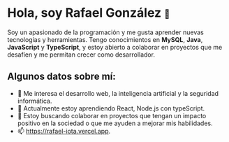 # Hola, soy Rafael González <span style="font-size:20px">👋</span>

Soy un apasionado de la programación y me gusta aprender nuevas tecnologías y herramientas. Tengo conocimientos en **MySQL**, **Java**, **JavaScript** y **TypeScript**, y estoy abierto a colaborar en proyectos que me desafíen y me permitan crecer como desarrollador.

## Algunos datos sobre mí:

- 👀 Me interesa el desarrollo web, la inteligencia artificial y la seguridad informática.
- 🌱 Actualmente estoy aprendiendo React, Node.js con typeScript.
- 💞️ Estoy buscando colaborar en proyectos que tengan un impacto positivo en la sociedad o que me ayuden a mejorar mis habilidades.
- 📫 https://rafael-iota.vercel.app.
